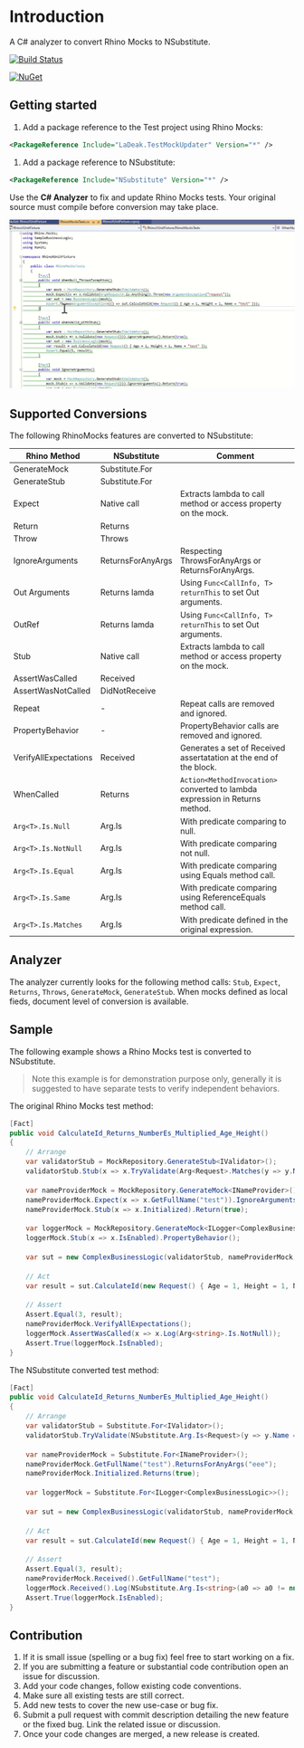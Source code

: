 # Introduction 

A C# analyzer to convert Rhino Mocks to NSubstitute.

[![Build Status](https://ladeak.visualstudio.com/My%20private%20projects/_apis/build/status/TestUpdaterAnalyzers%20-%20CI?branchName=refs%2Fpull%2F5%2Fmerge)](https://ladeak.visualstudio.com/My%20private%20projects/_build/latest?definitionId=12&branchName=refs%2Fpull%2F5%2Fmerge)

[![NuGet](https://img.shields.io/nuget/v/LaDeak.TestMockUpdater.svg)](https://www.nuget.org/packages/LaDeak.TestMockUpdater/)

## Getting started

1. Add a package reference to the Test project using Rhino Mocks:

```xml
<PackageReference Include="LaDeak.TestMockUpdater" Version="*" />
```

1. Add a package reference to NSubstitute:

```xml
<PackageReference Include="NSubstitute" Version="*" />
```

Use the **C# Analyzer** to fix and update Rhino Mocks tests. Your original source must compile before conversion may take place.

![analyzer-sample](docs/analyzer-sample.gif)

## Supported Conversions

The following RhinoMocks features are converted to NSubstitute:

| Rhino Method            | NSubstitute       | Comment                                                                                   |
|-------------------------|-------------------|-------------------------------------------------------------------------------------------|
| GenerateMock            | Substitute.For    |                                                                                           |
| GenerateStub            | Substitute.For    |                                                                                           |
| Expect                  | Native call       | Extracts lambda to call method or access property on the mock.                            |
| Return                  | Returns           |                                                                                           |
| Throw                   | Throws            |                                                                                           |
| IgnoreArguments         | ReturnsForAnyArgs | Respecting ThrowsForAnyArgs or ReturnsForAnyArgs.                                         |
| Out Arguments           | Returns lamda     | Using ```Func<CallInfo, T> returnThis``` to set Out arguments.                            |
| OutRef                  | Returns lamda     | Using ```Func<CallInfo, T> returnThis``` to set Out arguments.                            |
| Stub                    | Native call       | Extracts lambda to call method or access property on the mock.                            |
| AssertWasCalled         | Received          |                                                                                           |
| AssertWasNotCalled      | DidNotReceive     |                                                                                           |
| Repeat                  | -                 | Repeat calls are removed and ignored.                                                     |
| PropertyBehavior        | -                 | PropertyBehavior calls are removed and ignored.                                           |
| VerifyAllExpectations   | Received          | Generates a set of Received assertatation at the end of the block.                        |
| WhenCalled              | Returns           | ```Action<MethodInvocation>``` converted to lambda expression in Returns method.          |
| ```Arg<T>.Is.Null```    | Arg.Is            | With predicate comparing to null.                                                         |
| ```Arg<T>.Is.NotNull``` | Arg.Is            | With predicate comparing not null.                                                        |
| ```Arg<T>.Is.Equal```   | Arg.Is            | With predicate comparing using Equals method call.                                        |
| ```Arg<T>.Is.Same```    | Arg.Is            | With predicate comparing using ReferenceEquals method call.                               |
| ```Arg<T>.Is.Matches``` | Arg.Is            | With predicate defined in the original expression.                                        |

## Analyzer

The analyzer currently looks for the following method calls: ```Stub```,  ```Expect```,  ```Returns```, ```Throws```,  ```GenerateMock```,  ```GenerateStub```. When mocks defined as local fieds, document level of conversion is available.

## Sample

The following example shows a Rhino Mocks test is converted to NSubstitute.

> Note this example is for demonstration purpose only, generally it is suggested to have separate tests to verify independent behaviors.

The original Rhino Mocks test method:

```csharp
[Fact]
public void CalculateId_Returns_NumberEs_Multiplied_Age_Height()
{
    // Arrange
    var validatorStub = MockRepository.GenerateStub<IValidator>();
    validatorStub.Stub(x => x.TryValidate(Arg<Request>.Matches(y => y.Name == "test"), out Arg<bool>.Out(true).Dummy)).Return(true);

    var nameProviderMock = MockRepository.GenerateMock<INameProvider>();
    nameProviderMock.Expect(x => x.GetFullName("test")).IgnoreArguments().Return("eee").Repeat.Any();
    nameProviderMock.Stub(x => x.Initialized).Return(true);

    var loggerMock = MockRepository.GenerateMock<ILogger<ComplexBusinessLogic>>();
    loggerMock.Stub(x => x.IsEnabled).PropertyBehavior();

    var sut = new ComplexBusinessLogic(validatorStub, nameProviderMock, loggerMock);
    
    // Act
    var result = sut.CalculateId(new Request() { Age = 1, Height = 1, Name = "test" });

    // Assert
    Assert.Equal(3, result);
    nameProviderMock.VerifyAllExpectations();
    loggerMock.AssertWasCalled(x => x.Log(Arg<string>.Is.NotNull));
    Assert.True(loggerMock.IsEnabled);
}
```

The NSubstitute converted test method:

```csharp
[Fact]
public void CalculateId_Returns_NumberEs_Multiplied_Age_Height()
{
    // Arrange
    var validatorStub = Substitute.For<IValidator>();
    validatorStub.TryValidate(NSubstitute.Arg.Is<Request>(y => y.Name == "test"), out NSubstitute.Arg.Any<bool>()).Returns(a0 => { a0[1] = true; return true; });

    var nameProviderMock = Substitute.For<INameProvider>();
    nameProviderMock.GetFullName("test").ReturnsForAnyArgs("eee");
    nameProviderMock.Initialized.Returns(true);

    var loggerMock = Substitute.For<ILogger<ComplexBusinessLogic>>();

    var sut = new ComplexBusinessLogic(validatorStub, nameProviderMock, loggerMock);
    
    // Act
    var result = sut.CalculateId(new Request() { Age = 1, Height = 1, Name = "test" });

    // Assert
    Assert.Equal(3, result);
    nameProviderMock.Received().GetFullName("test");
    loggerMock.Received().Log(NSubstitute.Arg.Is<string>(a0 => a0 != null));
    Assert.True(loggerMock.IsEnabled);
}
```

## Contribution

1. If it is small issue (spelling or a bug fix) feel free to start working on a fix.
1. If you are submitting a feature or substantial code contribution open an issue for discussion.
1. Add your code changes, follow existing code conventions.
1. Make sure all existing tests are still correct.
1. Add new tests to cover the new use-case or bug fix.
1. Submit a pull request with commit description detailing the new feature or the fixed bug. Link the related issue or discussion.
1. Once your code changes are merged, a new release is created.
